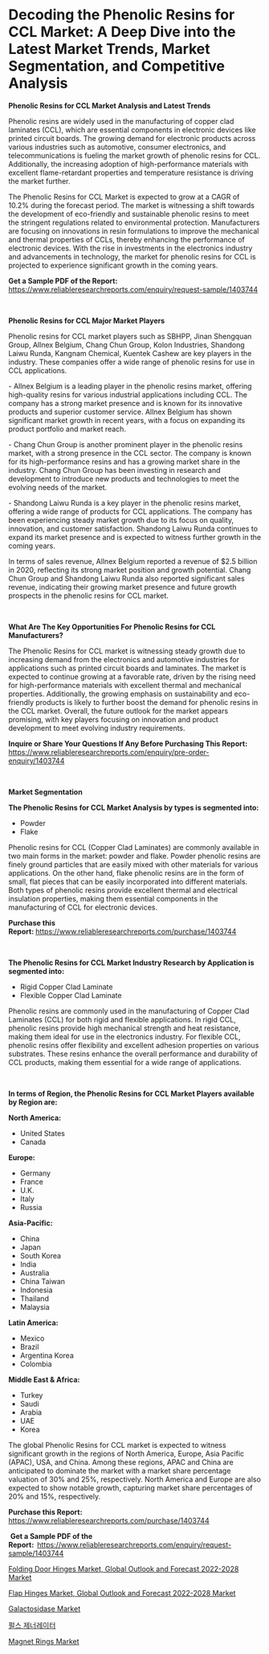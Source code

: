 <p><h1>Decoding the Phenolic Resins for CCL Market: A Deep Dive into the Latest Market Trends, Market Segmentation, and Competitive Analysis</h1></p><p><strong>Phenolic Resins for CCL Market Analysis and Latest Trends</strong></p>
<p><p>Phenolic resins are widely used in the manufacturing of copper clad laminates (CCL), which are essential components in electronic devices like printed circuit boards. The growing demand for electronic products across various industries such as automotive, consumer electronics, and telecommunications is fueling the market growth of phenolic resins for CCL. Additionally, the increasing adoption of high-performance materials with excellent flame-retardant properties and temperature resistance is driving the market further.</p><p>The Phenolic Resins for CCL Market is expected to grow at a CAGR of 10.2% during the forecast period. The market is witnessing a shift towards the development of eco-friendly and sustainable phenolic resins to meet the stringent regulations related to environmental protection. Manufacturers are focusing on innovations in resin formulations to improve the mechanical and thermal properties of CCLs, thereby enhancing the performance of electronic devices. With the rise in investments in the electronics industry and advancements in technology, the market for phenolic resins for CCL is projected to experience significant growth in the coming years.</p></p>
<p><strong>Get a Sample PDF of the Report:&nbsp;</strong> <a href="https://www.reliableresearchreports.com/enquiry/request-sample/1403744">https://www.reliableresearchreports.com/enquiry/request-sample/1403744</a></p>
<p>&nbsp;</p>
<p><strong>Phenolic Resins for CCL Major Market Players</strong></p>
<p><p>Phenolic resins for CCL market players such as SBHPP, Jinan Shengquan Group, Allnex Belgium, Chang Chun Group, Kolon Industries, Shandong Laiwu Runda, Kangnam Chemical, Kuentek Cashew are key players in the industry. These companies offer a wide range of phenolic resins for use in CCL applications.</p><p>- Allnex Belgium is a leading player in the phenolic resins market, offering high-quality resins for various industrial applications including CCL. The company has a strong market presence and is known for its innovative products and superior customer service. Allnex Belgium has shown significant market growth in recent years, with a focus on expanding its product portfolio and market reach.</p><p>- Chang Chun Group is another prominent player in the phenolic resins market, with a strong presence in the CCL sector. The company is known for its high-performance resins and has a growing market share in the industry. Chang Chun Group has been investing in research and development to introduce new products and technologies to meet the evolving needs of the market.</p><p>- Shandong Laiwu Runda is a key player in the phenolic resins market, offering a wide range of products for CCL applications. The company has been experiencing steady market growth due to its focus on quality, innovation, and customer satisfaction. Shandong Laiwu Runda continues to expand its market presence and is expected to witness further growth in the coming years.</p><p>In terms of sales revenue, Allnex Belgium reported a revenue of $2.5 billion in 2020, reflecting its strong market position and growth potential. Chang Chun Group and Shandong Laiwu Runda also reported significant sales revenue, indicating their growing market presence and future growth prospects in the phenolic resins for CCL market.</p></p>
<p>&nbsp;</p>
<p><strong>What Are The Key Opportunities For Phenolic Resins for CCL Manufacturers?</strong></p>
<p><p>The Phenolic Resins for CCL market is witnessing steady growth due to increasing demand from the electronics and automotive industries for applications such as printed circuit boards and laminates. The market is expected to continue growing at a favorable rate, driven by the rising need for high-performance materials with excellent thermal and mechanical properties. Additionally, the growing emphasis on sustainability and eco-friendly products is likely to further boost the demand for phenolic resins in the CCL market. Overall, the future outlook for the market appears promising, with key players focusing on innovation and product development to meet evolving industry requirements.</p></p>
<p><strong>Inquire or Share Your Questions If Any Before Purchasing This Report:</strong> <a href="https://www.reliableresearchreports.com/enquiry/pre-order-enquiry/1403744">https://www.reliableresearchreports.com/enquiry/pre-order-enquiry/1403744</a></p>
<p>&nbsp;</p>
<p><strong>Market Segmentation</strong></p>
<p><strong>The Phenolic Resins for CCL Market Analysis by types is segmented into:</strong></p>
<p><ul><li>Powder</li><li>Flake</li></ul></p>
<p><p>Phenolic resins for CCL (Copper Clad Laminates) are commonly available in two main forms in the market: powder and flake. Powder phenolic resins are finely ground particles that are easily mixed with other materials for various applications. On the other hand, flake phenolic resins are in the form of small, flat pieces that can be easily incorporated into different materials. Both types of phenolic resins provide excellent thermal and electrical insulation properties, making them essential components in the manufacturing of CCL for electronic devices.</p></p>
<p><strong>Purchase this Report:&nbsp;</strong><a href="https://www.reliableresearchreports.com/purchase/1403744">https://www.reliableresearchreports.com/purchase/1403744</a></p>
<p>&nbsp;</p>
<p><strong>The Phenolic Resins for CCL Market Industry Research by Application is segmented into:</strong></p>
<p><ul><li>Rigid Copper Clad Laminate</li><li>Flexible Copper Clad Laminate</li></ul></p>
<p><p>Phenolic resins are commonly used in the manufacturing of Copper Clad Laminates (CCL) for both rigid and flexible applications. In rigid CCL, phenolic resins provide high mechanical strength and heat resistance, making them ideal for use in the electronics industry. For flexible CCL, phenolic resins offer flexibility and excellent adhesion properties on various substrates. These resins enhance the overall performance and durability of CCL products, making them essential for a wide range of applications.</p></p>
<p>&nbsp;</p>
<p><strong>In terms of Region, the Phenolic Resins for CCL Market Players available by Region are:</strong></p>
<p>
    <p> <strong> North America: </strong>
        <ul>
            <li>United States</li>
            <li>Canada</li>
        </ul>
        </p> 
    <p> <strong> Europe: </strong>
        <ul>
            <li>Germany</li>
            <li>France</li>
            <li>U.K.</li>
            <li>Italy</li>
            <li>Russia</li>
        </ul>
        </p> 
    <p> <strong> Asia-Pacific: </strong>
        <ul>
            <li>China</li>
            <li>Japan</li>
            <li>South Korea</li>
            <li>India</li>
            <li>Australia</li>
            <li>China Taiwan</li>
            <li>Indonesia</li>
            <li>Thailand</li>
            <li>Malaysia</li>
        </ul>
        </p> 
    <p> <strong> Latin America: </strong>
        <ul>
            <li>Mexico</li>
            <li>Brazil</li>
            <li>Argentina Korea</li>
            <li>Colombia</li>
        </ul>
        </p> 
    <p> <strong> Middle East & Africa: </strong>
        <ul>
            <li>Turkey</li>
            <li>Saudi</li>
            <li>Arabia</li>
            <li>UAE</li>
            <li>Korea</li>
        </ul>
    </p>
    </p>
<p><p>The global Phenolic Resins for CCL market is expected to witness significant growth in the regions of North America, Europe, Asia Pacific (APAC), USA, and China. Among these regions, APAC and China are anticipated to dominate the market with a market share percentage valuation of 30% and 25%, respectively. North America and Europe are also expected to show notable growth, capturing market share percentages of 20% and 15%, respectively.</p></p>
<p><strong>Purchase this Report: </strong><a href="https://www.reliableresearchreports.com/purchase/1403744">https://www.reliableresearchreports.com/purchase/1403744</a></p>
<p>&nbsp;<strong>Get a Sample PDF of the Report:&nbsp;&nbsp;</strong><a href="https://www.reliableresearchreports.com/enquiry/request-sample/1403744">https://www.reliableresearchreports.com/enquiry/request-sample/1403744</a></p>
<p><strong></strong></p>
<p><p><a href="https://summer-dogwood-3e9.notion.site/Folding-Door-Hinges-Market-Global-Outlook-and-Forecast-2022-2028-Market-A-Comprehensive-Report-of--3e9337e29b2f4a6c8d4b73c1d5e9595b">Folding Door Hinges Market, Global Outlook and Forecast 2022-2028 Market</a></p><p><a href="https://extreme-scabiosa-c81.notion.site/Flap-Hinges-Market-Global-Outlook-and-Forecast-2022-2028-Market-Size-and-Examines-its-Market-Scope-2aecc56f04234d84a94d473bf468dcb0">Flap Hinges Market, Global Outlook and Forecast 2022-2028 Market</a></p><p><a href="https://view.publitas.com/reportprime-1/galactosidase-market-size-market-share-and-global-market-analysis-report-2024-2031/">Galactosidase Market</a></p><p><a href="https://medium.com/@cesarytupaucek566/%ED%8E%84%EC%8A%A4-%EB%B0%9C%EC%83%9D%EA%B8%B0-%EC%8B%9C%EC%9E%A5-%EB%B3%B4%EA%B3%A0%EC%84%9C%EB%8A%94-%EC%9D%B4-%EC%8B%9C%EC%9E%A5%EC%9D%98-%EC%B5%9C%EC%8B%A0-%EB%8F%99%ED%96%A5%EA%B3%BC-%EC%84%B1%EC%9E%A5-%EA%B8%B0%ED%9A%8C%EB%A5%BC-%EB%93%9C%EB%9F%AC%EB%83%85%EB%8B%88%EB%8B%A4-a54d9d333fcd">펄스 제너레이터</a></p><p><a href="https://view.publitas.com/reportprime-1/magnet-rings-market-research-report-forecasted-for-period-from-2024-2031-by-market-type-market-application-and-region/">Magnet Rings Market</a></p></p>